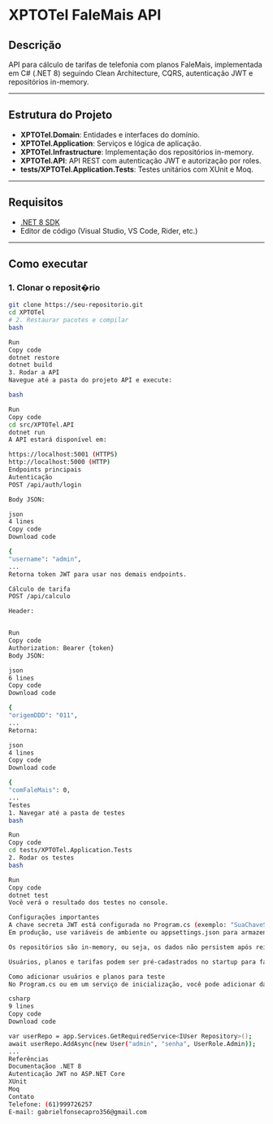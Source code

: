 # XPTOTel FaleMais API

## Descrição

API para cálculo de tarifas de telefonia com planos FaleMais, implementada em C# (.NET 8) seguindo Clean Architecture, CQRS, autenticação JWT e repositórios in-memory.

---

## Estrutura do Projeto

- **XPTOTel.Domain**: Entidades e interfaces do domínio.
- **XPTOTel.Application**: Serviços e lógica de aplicação.
- **XPTOTel.Infrastructure**: Implementação dos repositórios in-memory.
- **XPTOTel.API**: API REST com autenticação JWT e autorização por roles.
- **tests/XPTOTel.Application.Tests**: Testes unitários com XUnit e Moq.

---

## Requisitos

- [.NET 8 SDK](https://dotnet.microsoft.com/en-us/download/dotnet/8.0)
- Editor de código (Visual Studio, VS Code, Rider, etc.)

---

## Como executar

### 1. Clonar o reposit�rio

```bash
git clone https://seu-repositorio.git
cd XPTOTel
# 2. Restaurar pacotes e compilar
bash

Run
Copy code
dotnet restore
dotnet build
3. Rodar a API
Navegue até a pasta do projeto API e execute:

bash

Run
Copy code
cd src/XPTOTel.API
dotnet run
A API estará disponível em:

https://localhost:5001 (HTTPS)
http://localhost:5000 (HTTP)
Endpoints principais
Autenticação
POST /api/auth/login

Body JSON:

json
4 lines
Copy code
Download code

{
"username": "admin",
...
Retorna token JWT para usar nos demais endpoints.

Cálculo de tarifa
POST /api/calculo

Header:


Run
Copy code
Authorization: Bearer {token}
Body JSON:

json
6 lines
Copy code
Download code

{
"origemDDD": "011",
...
Retorna:

json
4 lines
Copy code
Download code

{
"comFaleMais": 0,
...
Testes
1. Navegar até a pasta de testes
bash

Run
Copy code
cd tests/XPTOTel.Application.Tests
2. Rodar os testes
bash

Run
Copy code
dotnet test
Você verá o resultado dos testes no console.

Configurações importantes
A chave secreta JWT está configurada no Program.cs (exemplo: "SuaChaveSecretaSuperSecreta123!").
Em produção, use variáveis de ambiente ou appsettings.json para armazenar com segurança.

Os repositórios são in-memory, ou seja, os dados não persistem após reiniciar a aplicação.

Usuários, planos e tarifas podem ser pré-cadastrados no startup para facilitar testes.

Como adicionar usuários e planos para teste
No Program.cs ou em um serviço de inicialização, você pode adicionar dados assim:

csharp
9 lines
Copy code
Download code

var userRepo = app.Services.GetRequiredService<IUser Repository>();
await userRepo.AddAsync(new User("admin", "senha", UserRole.Admin));
...
Referências
Documentaçãoo .NET 8
Autenticação JWT no ASP.NET Core
XUnit
Moq
Contato
Telefone: (61)999726257
E-mail: gabrielfonsecapro356@gmail.com


